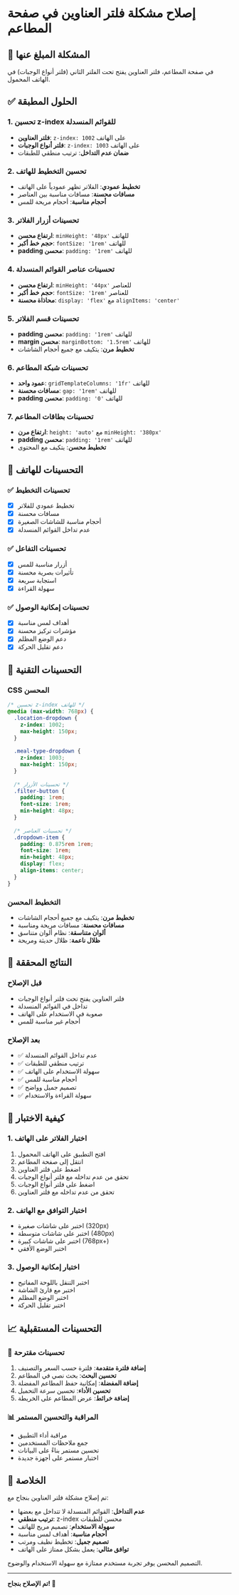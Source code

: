 # إصلاح مشكلة فلتر العناوين في صفحة المطاعم

## 🐛 المشكلة المبلغ عنها

في صفحة المطاعم، فلتر العناوين يفتح تحت الفلتر الثاني (فلتر أنواع الوجبات) في الهاتف المحمول.

## ✅ الحلول المطبقة

### 1. تحسين z-index للقوائم المنسدلة
- **فلتر العناوين**: `z-index: 1002` على الهاتف
- **فلتر أنواع الوجبات**: `z-index: 1003` على الهاتف
- **ضمان عدم التداخل**: ترتيب منطقي للطبقات

### 2. تحسين التخطيط للهاتف
- **تخطيط عمودي**: الفلاتر تظهر عمودياً على الهاتف
- **مسافات محسنة**: مسافات مناسبة بين العناصر
- **أحجام مناسبة**: أحجام مريحة للمس

### 3. تحسينات أزرار الفلاتر
- **ارتفاع محسن**: `minHeight: '48px'` للهاتف
- **حجم خط أكبر**: `fontSize: '1rem'` للهاتف
- **padding محسن**: `padding: '1rem'` للهاتف

### 4. تحسينات عناصر القوائم المنسدلة
- **ارتفاع محسن**: `minHeight: '44px'` للعناصر
- **حجم خط أكبر**: `fontSize: '1rem'` للعناصر
- **محاذاة محسنة**: `display: 'flex'` مع `alignItems: 'center'`

### 5. تحسينات قسم الفلاتر
- **padding محسن**: `padding: '1rem'` للهاتف
- **margin محسن**: `marginBottom: '1.5rem'` للهاتف
- **تخطيط مرن**: يتكيف مع جميع أحجام الشاشات

### 6. تحسينات شبكة المطاعم
- **عمود واحد**: `gridTemplateColumns: '1fr'` للهاتف
- **مسافات محسنة**: `gap: '1rem'` للهاتف
- **padding محسن**: `padding: '0'` للهاتف

### 7. تحسينات بطاقات المطاعم
- **ارتفاع مرن**: `height: 'auto'` مع `minHeight: '380px'`
- **padding محسن**: `padding: '1rem'` للهاتف
- **تخطيط محسن**: يتكيف مع المحتوى

## 📱 التحسينات للهاتف

### ✅ تحسينات التخطيط
- [x] تخطيط عمودي للفلاتر
- [x] مسافات محسنة
- [x] أحجام مناسبة للشاشات الصغيرة
- [x] عدم تداخل القوائم المنسدلة

### ✅ تحسينات التفاعل
- [x] أزرار مناسبة للمس
- [x] تأثيرات بصرية محسنة
- [x] استجابة سريعة
- [x] سهولة القراءة

### ✅ تحسينات إمكانية الوصول
- [x] أهداف لمس مناسبة
- [x] مؤشرات تركيز محسنة
- [x] دعم الوضع المظلم
- [x] دعم تقليل الحركة

## 🔧 التحسينات التقنية

### CSS المحسن
```css
/* تحسين z-index للهاتف */
@media (max-width: 768px) {
  .location-dropdown {
    z-index: 1002;
    max-height: 150px;
  }
  
  .meal-type-dropdown {
    z-index: 1003;
    max-height: 150px;
  }
  
  /* تحسينات الأزرار */
  .filter-button {
    padding: 1rem;
    font-size: 1rem;
    min-height: 48px;
  }
  
  /* تحسينات العناصر */
  .dropdown-item {
    padding: 0.875rem 1rem;
    font-size: 1rem;
    min-height: 48px;
    display: flex;
    align-items: center;
  }
}
```

### التخطيط المحسن
- **تخطيط مرن**: يتكيف مع جميع أحجام الشاشات
- **مسافات محسنة**: مسافات مريحة ومناسبة
- **ألوان متناسقة**: نظام ألوان متناسق
- **ظلال ناعمة**: ظلال حديثة ومريحة

## 🎯 النتائج المحققة

### قبل الإصلاح
- فلتر العناوين يفتح تحت فلتر أنواع الوجبات
- تداخل في القوائم المنسدلة
- صعوبة في الاستخدام على الهاتف
- أحجام غير مناسبة للمس

### بعد الإصلاح
- ✅ عدم تداخل القوائم المنسدلة
- ✅ ترتيب منطقي للطبقات
- ✅ سهولة الاستخدام على الهاتف
- ✅ أحجام مناسبة للمس
- ✅ تصميم جميل وواضح
- ✅ سهولة القراءة والاستخدام

## 🔧 كيفية الاختبار

### 1. اختبار الفلاتر على الهاتف
1. افتح التطبيق على الهاتف المحمول
2. انتقل إلى صفحة المطاعم
3. اضغط على فلتر العناوين
4. تحقق من عدم تداخله مع فلتر أنواع الوجبات
5. اضغط على فلتر أنواع الوجبات
6. تحقق من عدم تداخله مع فلتر العناوين

### 2. اختبار التوافق مع الهاتف
- اختبر على شاشات صغيرة (320px)
- اختبر على شاشات متوسطة (480px)
- اختبر على شاشات كبيرة (768px+)
- اختبر الوضع الأفقي

### 3. اختبار إمكانية الوصول
- اختبر التنقل باللوحة المفاتيح
- اختبر مع قارئ الشاشة
- اختبر الوضع المظلم
- اختبر تقليل الحركة

## 📈 التحسينات المستقبلية

### 🔮 تحسينات مقترحة
1. **إضافة فلترة متقدمة**: فلترة حسب السعر والتصنيف
2. **تحسين البحث**: بحث نصي في المطاعم
3. **إضافة المفضلة**: إمكانية حفظ المطاعم المفضلة
4. **تحسين الأداء**: تحسين سرعة التحميل
5. **إضافة خرائط**: عرض المطاعم على الخريطة

### 📊 المراقبة والتحسين المستمر
- مراقبة أداء التطبيق
- جمع ملاحظات المستخدمين
- تحسين مستمر بناءً على البيانات
- اختبار مستمر على أجهزة جديدة

## 🎉 الخلاصة

تم إصلاح مشكلة فلتر العناوين بنجاح مع:

- **عدم التداخل**: القوائم المنسدلة لا تتداخل مع بعضها
- **ترتيب منطقي**: z-index محسن للطبقات
- **سهولة الاستخدام**: تصميم مريح للهاتف
- **أحجام مناسبة**: أهداف لمس مناسبة
- **تصميم جميل**: تخطيط نظيف ومرتب
- **توافق مثالي**: يعمل بشكل ممتاز على الهاتف

التصميم المحسن يوفر تجربة مستخدم ممتازة مع سهولة الاستخدام والوضوح.

---

**تم الإصلاح بنجاح! 🎉**
